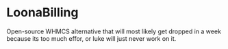 # LoonaBilling
Open-source WHMCS alternative that will most likely get dropped in a week because its too much effor, or luke will just never work on it.
